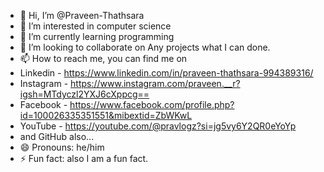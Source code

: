 - 👋 Hi, I’m @Praveen-Thathsara
- 👀 I’m interested in computer science
- 🌱 I’m currently learning programming
- 💞️ I’m looking to collaborate on Any projects what I can done.
- 📫 How to reach me, you can find me on
- Linkedin - https://www.linkedin.com/in/praveen-thathsara-994389316/
- Instagram - https://www.instagram.com/praveen.__r?igsh=MTdyczl2YXJ6cXppcg==
- Facebook - https://www.facebook.com/profile.php?id=100026335351551&mibextid=ZbWKwL
- YouTube - https://youtube.com/@pravlogz?si=jg5vy6Y2QR0eYoYp
- and GitHub also...
- 😄 Pronouns: he/him
- ⚡ Fun fact: also I am a fun fact.

<!---
Praveen-Thathsara/Praveen-Thathsara is a ✨ special ✨ repository because its `README.md` (this file) appears on your GitHub profile.
You can click the Preview link to take a look at your changes.
--->
